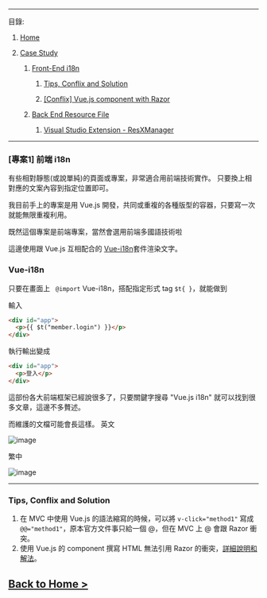 
--------------
目錄:

  1. [Home](/Post-Multi-Language.md)
  
  2. [Case Study](/Post-Multi-Language.md#多國語言程式開發案例分享)
  
      1.  [Front-End i18n](/front-end-i18n.md)
    
          1. [Tips, Conflix and Solution](/front-end-i18n.md#tips-conflix-and-solution)
      
          2. [[Conflix] Vue.js component with Razor](%5BConflix%5D-vue.js-component-with-razor.md)
      
      2. [Back End Resource File](/back-end-resource-file.md)
    
          1. [Visual Studio Extension - ResXManager](/back-end-resource-file.md#visual-studio-extension---resxmanager-)

--------------

### [專案1] 前端 i18n

有些相對靜態(或說單純)的頁面或專案，非常適合用前端技術實作。
只要換上相對應的文案內容到指定位置即可。

我目前手上的專案是用 Vue.js 開發，共同或重複的各種版型的容器，只要寫一次就能無限重複利用。

既然這個專案是前端專案，當然會選用前端多國語技術啦

這邊使用跟 Vue.js 互相配合的 [Vue-i18n](https://kazupon.github.io/vue-i18n/introduction.html "Vue-i18n 的官方網站")套件渲染文字。

### Vue-i18n

只要在畫面上 ``` @import``` Vue-i18n，搭配指定形式 tag ```$t{ }```，就能做到

輸入

```HTML javascript
<div id="app">
  <p>{{ $t("member.login") }}</p>
</div>
``` 

執行輸出變成 
```HTML
<div id="app">
  <p>登入</p>
</div>
``` 

這部份各大前端框架已經說很多了，只要關鍵字搜尋 "Vue.js i18n" 就可以找到很多文章，這邊不多贅述。

而維護的文檔可能會長這樣。
英文

![image](https://user-images.githubusercontent.com/63223781/123192965-7e2e8580-d4d6-11eb-9c82-e4301ab9eeff.png)

繁中

![image](https://user-images.githubusercontent.com/63223781/123188523-bfbb3280-d4ce-11eb-8763-58bb1ac8baea.png)

----------------

### Tips, Conflix and Solution
1. 在 MVC 中使用 Vue.js 的語法縮寫的時候，可以將 ``` v-click="method1" ``` 寫成 ``` @@="method1" ```，原本官方文件事只給一個 @，但在 MVC 上 @ 會跟 Razor 衝突。
2. 使用 Vue.js 的 component 撰寫 HTML 無法引用 Razor 的衝突，[詳細說明和解法](/[Conflix]-vue.js-component-with-razor.md)。

## [Back to Home >](/Post-Multi-Language.md)
